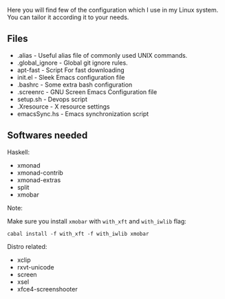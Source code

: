 Here you will find few of the configuration which I use in my Linux system. You can tailor it according it to your needs.

Files
------

* .alias - Useful alias file of commonly used UNIX commands.
* .global_ignore - Global git ignore rules.
* apt-fast - Script For fast downloading
* init.el - Sleek Emacs configuration file
* .bashrc - Some extra bash configuration
* .screenrc - GNU Screen Emacs Configuration file
* setup.sh - Devops script
* .Xresource - X resource settings
* emacsSync.hs - Emacs synchronization script


Softwares needed
-----------------

Haskell:

* xmonad
* xmonad-contrib
* xmonad-extras
* split
* xmobar

Note:

Make sure you install `xmobar` with `with_xft` and `with_iwlib` flag:

``` shellsession
cabal install -f with_xft -f with_iwlib xmobar
```

Distro related:

* xclip
* rxvt-unicode
* screen
* xsel
* xfce4-screenshooter
